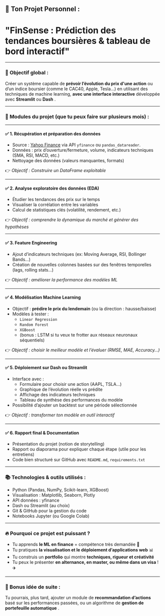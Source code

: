 ## 💼 Ton Projet Personnel :

# **"FinSense : Prédiction des tendances boursières & tableau de bord interactif"**

---

### 🎯 **Objectif global :**

Créer un système capable de **prévoir l’évolution du prix d'une action** ou d’un indice boursier (comme le CAC40, Apple, Tesla…) en utilisant des techniques de machine learning, **avec une interface interactive** développée avec **Streamlit** ou **Dash** .

---

### 🧩 **Modules du projet** (que tu peux faire sur plusieurs mois) :

---

#### ✅ **1. Récupération et préparation des données**

- Source : [Yahoo Finance](https://finance.yahoo.com/) via API `yfinance` ou `pandas_datareader`.
- Données : prix d’ouverture/fermeture, volume, indicateurs techniques (SMA, RSI, MACD, etc.)
- Nettoyage des données (valeurs manquantes, formats)

👉 _Objectif : Construire un DataFrame exploitable_

---

#### ✅ **2. Analyse exploratoire des données (EDA)**

- Étudier les tendances des prix sur le temps
- Visualiser la corrélation entre les variables
- Calcul de statistiques clés (volatilité, rendement, etc.)

👉 _Objectif : comprendre la dynamique du marché et générer des hypothèses_

---

#### ✅ **3. Feature Engineering**

- Ajout d’indicateurs techniques (ex: Moving Average, RSI, Bollinger Bands…)
- Création de nouvelles colonnes basées sur des fenêtres temporelles (lags, rolling stats…)

👉 _Objectif : améliorer la performance des modèles ML_

---

#### ✅ **4. Modélisation Machine Learning**

- Objectif : **prédire le prix du lendemain** (ou la direction : hausse/baisse)
- Modèles à tester :
  - `Linear Regression`
  - `Random Forest`
  - `XGBoost`
  - (bonus : LSTM si tu veux te frotter aux réseaux neuronaux séquentiels)

👉 _Objectif : choisir le meilleur modèle et l’évaluer (RMSE, MAE, Accuracy…)_

---

#### ✅ **5. Déploiement sur Dash ou Streamlit**

- Interface avec :
  - Formulaire pour choisir une action (AAPL, TSLA…)
  - Graphique de l’évolution réelle vs prédite
  - Affichage des indicateurs techniques
  - Tableau de synthèse des performances du modèle
- Possibilité d’ajouter un backtest sur une période sélectionnée

👉 _Objectif : transformer ton modèle en outil interactif_

---

#### ✅ **6. Rapport final & Documentation**

- Présentation du projet (notion de storytelling)
- Rapport ou diaporama pour expliquer chaque étape (utile pour les entretiens)
- Code bien structuré sur GitHub avec `README.md`, `requirements.txt`

---

### 📚 Technologies & outils utilisés :

- Python (Pandas, NumPy, Scikit-learn, XGBoost)
- Visualisation : Matplotlib, Seaborn, Plotly
- API données : yfinance
- Dash ou Streamlit (au choix)
- Git & GitHub pour la gestion du code
- Notebooks Jupyter (ou Google Colab)

---

### 🔥 Pourquoi ce projet est puissant ?

- Tu apprends **le ML en finance** = compétence très demandée 💼
- Tu pratiques **la visualisation et le déploiement d’applications web** 📊
- Tu construis un **portfolio** qui montre **techniques, rigueur et créativité**
- Tu peux le présenter **en alternance, en master, ou même dans un visa** ! ✈️

---

### 🧠 Bonus idée de suite :

Tu pourrais, plus tard, ajouter un module de **recommandation d’actions** basé sur les performances passées, ou un algorithme de **gestion de portefeuille automatique** .
